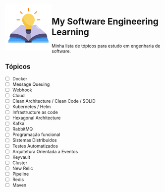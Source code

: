 <img src="./learning.png" width="150" height="150" align="left">

# My Software Engineering Learning

Minha lista de tópicos para estudo em engenharia de software.

## Tópicos

- [ ] Docker
- [ ] Message Queuing
- [ ] Webhook
- [ ] Cloud
- [ ] Clean Architecture / Clean Code / SOLID
- [ ] Kubernetes / Helm
- [ ] Infrastructure as code
- [ ] Hexagonal Architecture
- [ ] Kafka
- [ ] RabbitMQ
- [ ] Programação funcional
- [ ] Sistemas Distribuidos
- [ ] Testes Automatizados
- [ ] Arquitetura Orientada a Eventos
- [ ] Keyvault
- [ ] Cluster
- [ ] New Relic
- [ ] Pipeline
- [ ] Redis
- [ ] Maven
